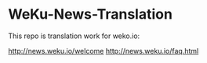 # WeKu-News-Translation


This repo is translation work for weko.io:

http://news.weku.io/welcome
http://news.weku.io/faq.html
